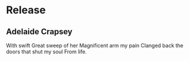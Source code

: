 # Release
## Adelaide Crapsey
With swift
Great sweep of her
Magnificent arm my pain
Clanged back the doors that shut my soul
From life.